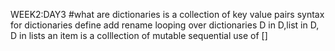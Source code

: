 WEEK2:DAY3
#what are dictionaries is a collection of key value pairs 
syntax for dictionaries
define add rename
looping over dictionaries
D in D,list in D, D in lists
an item is a colllection of mutable sequential
use of []
